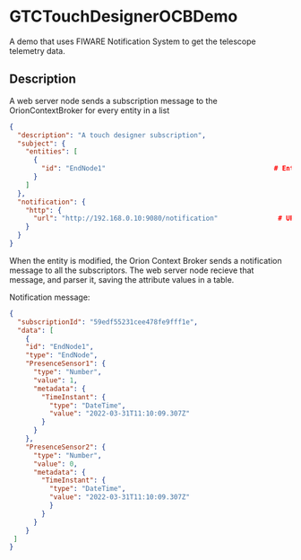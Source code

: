 # GTCTouchDesignerOCBDemo
A demo that uses FIWARE Notification System to get the telescope telemetry data. 

## Description
A web server node sends a subscription message to the OrionContextBroker for every entity in a list

```json
{
  "description": "A touch designer subscription",
  "subject": {
    "entities": [
      {
        "id": "EndNode1"                                          # EntityID
      }
    ]
  },
  "notification": {
    "http": {
      "url": "http://192.168.0.10:9080/notification"               # URL to the Web Server node
    }
  }
}
```
When the entity is modified, the Orion Context Broker sends a notification message to all the subscriptors.
The web server node recieve that message, and parser it, saving the attribute values in a table.

Notification message:

```json
{
  "subscriptionId": "59edf55231cee478fe9fff1e",
  "data": [
    {
    "id": "EndNode1",
    "type": "EndNode",
    "PresenceSensor1": {
      "type": "Number",
      "value": 1,
      "metadata": {
        "TimeInstant": {
          "type": "DateTime",
          "value": "2022-03-31T11:10:09.307Z"
        }
      }
    },
    "PresenceSensor2": {
      "type": "Number",
      "value": 0,
      "metadata": {
        "TimeInstant": {
          "type": "DateTime",
          "value": "2022-03-31T11:10:09.307Z"
          }
        }
      }
    }
 ]
}
```
